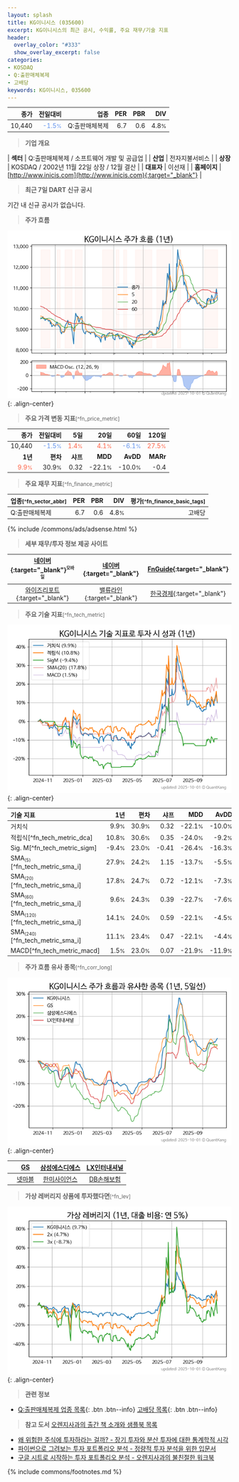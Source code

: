 ```yaml
---
layout: splash
title: KG이니시스 (035600)
excerpt: KG이니시스의 최근 공시, 수익률, 주요 재무/기술 지표
header:
  overlay_color: "#333"
  show_overlay_excerpt: false
categories:
- KOSDAQ
- Q:출판매체복제
- 고배당
keywords: KG이니시스, 035600
---
```


| **종가** | **전일대비** | **업종** | **PER** | **PBR** | **DIV** |
| -------: | -----------: | -------: | ------: | ------: | ------: |
| 10,440 | <span style="color: cornflowerblue">-1.5<small>%</small></span> | Q:출판매체복제 | 6.7 | 0.6 | 4.8<small>%</small> |

<!-- more -->


> **기업 개요**<a id="company"></a>

| <span style="white-space:nowrap;">**섹터**</span> | Q:출판매체복제 / 소프트웨어 개발 및 공급업 |
| <span style="white-space:nowrap;">**산업**</span> | 전자지불서비스 |
| <span style="white-space:nowrap;">**상장**</span> | KOSDAQ / 2002년 11월 22일 상장 / 12월 결산 |
| <span style="white-space:nowrap;">**대표자**</span> | 이선재 |
| <span style="white-space:nowrap;">**홈페이지**</span> | [http://www.inicis.com](http://www.inicis.com){:target="_blank"} |


> **최근 7일 DART 신규 공시**<a id="dart"></a>

기간 내 신규 공시가 없습니다.


> **주가 흐름**<a id="price"></a>

![035600](/stock/images/035600.png){: .align-center}


> **주요 가격 변동 지표**<small>[^fn_price_metric]</small>

| **종가** | **전일대비** | **5일** | **20일** | **60일** | **120일** |
| -------: | -----------: | ------: | -------: | -------: | --------: |
| 10,440 | <span style="color: cornflowerblue">-1.5<small>%</small></span> | <span style="color: tomato">1.4<small>%</small></span> | <span style="color: tomato">4.1<small>%</small></span> | <span style="color: cornflowerblue">-6.1<small>%</small></span> | <span style="color: tomato">27.5<small>%</small></span> |
| **1년** | **편차** | **샤프** | **MDD** | **AvDD** | **MARr** |
| <span style="color: tomato">9.9<small>%</small></span> | 30.9<small>%</small> | 0.32 | -22.1<small>%</small> | -10.0<small>%</small> | -0.4 |


> **주요 재무 지표**<small>[^fn_finance_metric]</small>

| **업종**<small>[^fn_sector_abbr]</small> | **PER** | **PBR** | **DIV** | **평가**<small>[^fn_finance_basic_tags]</small> |
| :--------------------------------------- | ------: | ------: | ------: | ----------------------------------------------: |
| Q:출판매체복제 | 6.7 | 0.6 | 4.8<small>%</small> | 고배당 |



{% include /commons/ads/adsense.html %}

> **세부 재무/투자 정보 제공 사이트**

| [네이버](https://m.stock.naver.com/domestic/stock/035600/finance/summary){:target="_blank"}<sup><small>모바일</small></sup> | [네이버](https://finance.naver.com/item/coinfo.naver?code=035600){:target="_blank"} | [FnGuide](https://comp.fnguide.com/SVO2/ASP/SVD_Invest.asp?gicode=A035600&MenuYn=Y){:target="_blank"} |
| :---: | :---: | :---: |
| [와이즈리포트](https://comp.wisereport.co.kr/company/c1040001.aspx?cmp_cd=035600){:target="_blank"} | [밸류라인](https://www.valueline.co.kr/finance/summary/035600){:target="_blank"} | [한국경제](https://markets.hankyung.com/stock/035600/financial-summary){:target="_blank"} |


> **주요 기술 지표**<small>[^fn_tech_metric]</small>


![035600](/stock/images/035600_tech.png){: .align-center}

| **기술 지표** | **1년** | **편차** | **샤프** | **MDD** | **AvDD** |
| :------------ | ------: | -----------: | -------: | ------: | -------: |
| 거치식 | 9.9<small>%</small> | 30.9<small>%</small> | 0.32 | -22.1<small>%</small> | -10.0<small>%</small> |
| 적립식[^fn_tech_metric_dca] | 10.8<small>%</small> | 30.6<small>%</small> | 0.35 | -24.0<small>%</small> | -9.2<small>%</small> |
| Sig. M[^fn_tech_metric_sigm] | -9.4<small>%</small> | 23.0<small>%</small> | -0.41 | -26.4<small>%</small> | -16.3<small>%</small> |
| SMA<small><sub>(5)</sub></small>[^fn_tech_metric_sma_i] | 27.9<small>%</small> | 24.2<small>%</small> | 1.15 | -13.7<small>%</small> | -5.5<small>%</small> |
| SMA<small><sub>(20)</sub></small>[^fn_tech_metric_sma_i] | 17.8<small>%</small> | 24.7<small>%</small> | 0.72 | -12.1<small>%</small> | -7.3<small>%</small> |
| SMA<small><sub>(60)</sub></small>[^fn_tech_metric_sma_i] | 9.6<small>%</small> | 24.3<small>%</small> | 0.39 | -22.7<small>%</small> | -7.6<small>%</small> |
| SMA<small><sub>(120)</sub></small>[^fn_tech_metric_sma_i] | 14.1<small>%</small> | 24.0<small>%</small> | 0.59 | -22.1<small>%</small> | -4.5<small>%</small> |
| SMA<small><sub>(240)</sub></small>[^fn_tech_metric_sma_i] | 11.1<small>%</small> | 23.4<small>%</small> | 0.47 | -22.1<small>%</small> | -4.4<small>%</small> |
| MACD[^fn_tech_metric_macd] | 1.5<small>%</small> | 23.0<small>%</small> | 0.07 | -21.9<small>%</small> | -11.9<small>%</small> |


> **주가 흐름 유사 종목**<a id="corr"></a><small>[^fn_corr_long]</small>

![035600](/stock/images/035600_corr.png){: .align-center}

|       | [GS](/078930/) | [삼성에스디에스](/018260/) | [LX인터내셔널](/001120/) |
| :---: | :------------------------------------: | :------------------------------------: | :------------------------------------: |
|       | [넷마블](/251270/) | [한미사이언스](/008930/) | [DB손해보험](/005830/) |


> **가상 레버리지 상품에 투자했다면**<a id="2x"></a><small>[^fn_lev]</small>

![035600](/stock/images/035600_2x.png){: .align-center}


> **관련 정보**

- [Q:출판매체복제 업종 목록](/stats/sector/kosdaq_업종_출판매체복제_종목/){: .btn .btn--info} [고배당 목록](/fn/fn_high_div/){: .btn .btn--info}

> **참고 도서** [오렌지사과의 출간 책 소개와 샘플북 목록](https://kongdori.tistory.com/691)

- [왜 위험한 주식에 투자하라는 걸까? - 장기 투자와 분산 투자에 대한 통계학적 시각](https://kongdori.tistory.com/421)
- [파이썬으로 그려보는 투자 포트폴리오 분석  - 정량적 투자 분석을 위한 입문서](https://kongdori.tistory.com/643)
- [구글 시트로 시작하는 투자 포트폴리오 분석 - 오렌지사과의 불친절한 워크북](https://kongdori.tistory.com/449)


{% include commons/footnotes.md %}